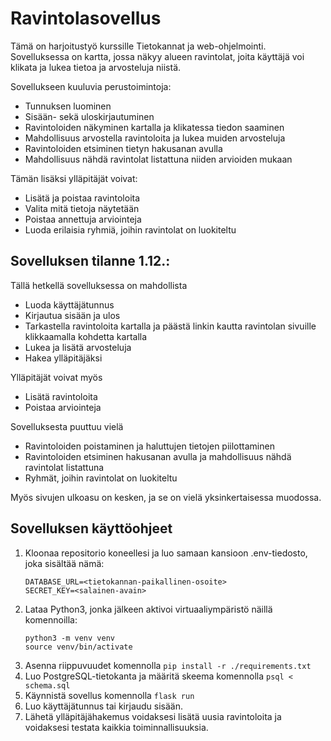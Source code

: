# Ravintolasovellus

Tämä on harjoitustyö kurssille Tietokannat ja web-ohjelmointi. Sovelluksessa on kartta, jossa näkyy alueen ravintolat, joita käyttäjä voi klikata ja lukea tietoa ja arvosteluja niistä.

Sovellukseen kuuluvia perustoimintoja:
- Tunnuksen luominen
- Sisään- sekä uloskirjautuminen
- Ravintoloiden näkyminen kartalla ja klikatessa tiedon saaminen
- Mahdollisuus arvostella ravintoloita ja lukea muiden arvosteluja
- Ravintoloiden etsiminen tietyn hakusanan avulla
- Mahdollisuus nähdä ravintolat listattuna niiden arvioiden mukaan
  
Tämän lisäksi ylläpitäjät voivat: 
- Lisätä ja poistaa ravintoloita
- Valita mitä tietoja näytetään
- Poistaa annettuja arviointeja
- Luoda erilaisia ryhmiä, joihin ravintolat on luokiteltu

## Sovelluksen tilanne 1.12.:
Tällä hetkellä sovelluksessa on mahdollista
- Luoda käyttäjätunnus
- Kirjautua sisään ja ulos
- Tarkastella ravintoloita kartalla ja päästä linkin kautta ravintolan sivuille klikkaamalla kohdetta kartalla
- Lukea ja lisätä arvosteluja
- Hakea ylläpitäjäksi

Ylläpitäjät voivat myös
- Lisätä ravintoloita
- Poistaa arviointeja

Sovelluksesta puuttuu vielä
- Ravintoloiden poistaminen ja haluttujen tietojen piilottaminen
- Ravintoloiden etsiminen hakusanan avulla ja mahdollisuus nähdä ravintolat listattuna
- Ryhmät, joihin ravintolat on luokiteltu

Myös sivujen ulkoasu on kesken, ja se on vielä yksinkertaisessa muodossa.

## Sovelluksen käyttöohjeet
1. Kloonaa repositorio koneellesi ja luo samaan kansioon .env-tiedosto, joka sisältää nämä:
   ```
   DATABASE_URL=<tietokannan-paikallinen-osoite>
   SECRET_KEY=<salainen-avain>
   ```
2. Lataa Python3, jonka jälkeen aktivoi virtuaaliympäristö näillä komennoilla:
    ```
    python3 -m venv venv
    source venv/bin/activate
    ```
3. Asenna riippuvuudet komennolla `pip install -r ./requirements.txt`
4. Luo PostgreSQL-tietokanta ja määritä skeema komennolla `psql < schema.sql`
5. Käynnistä sovellus komennolla `flask run`
6. Luo käyttäjätunnus tai kirjaudu sisään.
7. Lähetä ylläpitäjähakemus voidaksesi lisätä uusia ravintoloita ja voidaksesi testata kaikkia toiminnallisuuksia.

